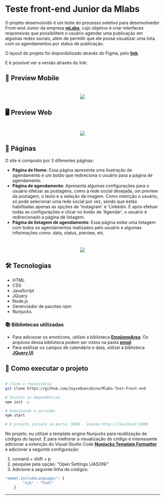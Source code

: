 # Teste front-end Junior da Mlabs

O projeto desenvolvido é um teste do processo seletivo para desenvolvedor Front-end Junior da empresa **[mLabs](https://www.mlabs.com.br//)**, cujo objetivo é criar interfaces responsivas que possibilitem o usuário agendar uma publicação em algumas redes sociais, além de permitir que ele possa visualizar uma lista com os agendamentos por status de publicação.

O layout do projeto foi disponibilizado através do Figma, pelo **[link](https://www.figma.com/file/JYNYnwyXKa0N3m7myjF8Y4/v1)**.

E é possível ver a versão através do link:

## 📱 Preview Mobile

<h1 align = center>
    <img src="/public/images/imagem.png">
</h1>

## 🖥 Preview Web

<h1 align = center>
    <img src="public/images/imagem.png">
</h1>

## 📄 Páginas

O site é composto por 3 diferentes páginas:

- **Página de Home**: Essa página apresenta uma ilustração de agendamento e um botão que redireciona o usuário para a página de agendamento.
- **Página de agendamento**: Apresenta algumas configurações para o usuário efetuar as postagens, como a rede social desejada, um preview da postagem, o texto e a seleção da imagem. Como restrição o usuário, só pode selecionar uma rede social por vez, sendo que estão habilitadas apenas as opções de 'Instagram' e 'Linkedin. E após efetuar todas as configurações e clicar no botão de 'Agendar', o usuário é redirecionado a página de listagem.
- **Página de listagem de agendamento**: Essa página exibe uma listagem com todos os agendamentos realizados pelo usuário e algumas informações como: data, status, preview, etc.

<h1 align = center>
    <img src="/public/images/imagem.png">
</h1>

## 🛠 Tecnologias

- HTML
- CSS
- JavaScript
- JQuery
- Node.js
- Gerenciador de pacotes npm
- Nunjucks

### 📚 Bibliotecas utilizadas

- Para adicionar os emoticons, utilizei a biblioteca **[EmojioneArea](https://github.com/mervick/emojionearea)**.
  Os arquivos dessa biblioteca podem ser vistos na pasta **[emoji]()**
- Para estilizar os campos de calendário e data, utilizei a biblioteca **[JQuery UI](https://jqueryui.com/)**

## 🚀 Como executar o projeto

```bash

# Clone o repositório
git clone https://github.com/JoyceQuerubino/Mlabs-Test-Front-end

# Instale as dependências
npm init -y

# Executando o servidor
npm start

# O projeto inciará na porta: 5000 - acesse http://localhost:5000

```

No projeto, eu utilizei a template engine Nunjucks para reutilização de códigos do layout. E para melhorar a visualização do código é interessante adicionar a extenção do Visual Studio Code **[Nunjucks Template Formatter](https://marketplace.visualstudio.com/items?itemName=okitavera.vscode-nunjucks-formatter)** e adicionar a seguinte configuração:

1.  comand + shift + p
2.  pesquise pela opção: "Open Settings (JASON)"
3.  Adicione a seguinte linha de códigos:

```js
"emmet.includeLanguages": {
        "njk" : "html"
    }
```

---
